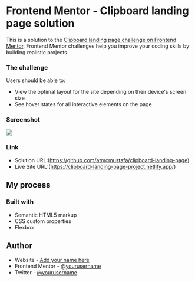 # Frontend Mentor - Clipboard landing page solution

This is a solution to the [Clipboard landing page challenge on Frontend Mentor](https://www.frontendmentor.io/challenges/clipboard-landing-page-5cc9bccd6c4c91111378ecb9). Frontend Mentor challenges help you improve your coding skills by building realistic projects. 


### The challenge

Users should be able to:

- View the optimal layout for the site depending on their device's screen size
- See hover states for all interactive elements on the page

### Screenshot

![](./screenshot.jpg)


### Link

- Solution URL:(https://github.com/atmcmustafa/clipboard-landing-page)
- Live Site URL:(https://clipboard-landing-page-project.netlify.app/)

## My process

### Built with

- Semantic HTML5 markup
- CSS custom properties
- Flexbox

## Author

- Website - [Add your name here](https://www.your-site.com)
- Frontend Mentor - [@yourusername](https://www.frontendmentor.io/profile/yourusername)
- Twitter - [@yourusername](https://www.twitter.com/yourusername)

